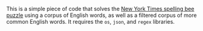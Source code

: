 This is a simple piece of code that solves the [New York Times spelling bee puzzle](https://www.nytimes.com/puzzles/spelling-bee) using a corpus of English words, as well as a filtered corpus of more common English words. It requires the `os`, `json`, and `regex` libraries.
